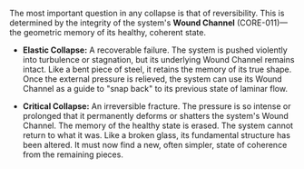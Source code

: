 The most important question in any collapse is that of reversibility. This is determined by the integrity of the system's **Wound Channel** (CORE-011)—the geometric memory of its healthy, coherent state.

*   **Elastic Collapse:** A recoverable failure. The system is pushed violently into turbulence or stagnation, but its underlying Wound Channel remains intact. Like a bent piece of steel, it retains the memory of its true shape. Once the external pressure is relieved, the system can use its Wound Channel as a guide to "snap back" to its previous state of laminar flow.

*   **Critical Collapse:** An irreversible fracture. The pressure is so intense or prolonged that it permanently deforms or shatters the system's Wound Channel. The memory of the healthy state is erased. The system cannot return to what it was. Like a broken glass, its fundamental structure has been altered. It must now find a new, often simpler, state of coherence from the remaining pieces.